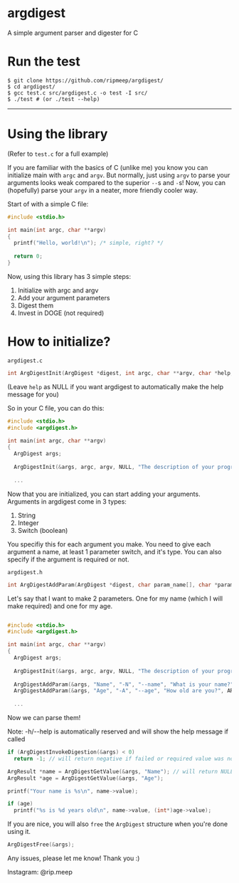 # argdigest
A simple argument parser and digester for C


# Run the test

```
$ git clone https://github.com/ripmeep/argdigest/
$ cd argdigest/
$ gcc test.c src/argdigest.c -o test -I src/
$ ./test # (or ./test --help)
```

_______________________

# Using the library

(Refer to `test.c` for a full example)

If you are familiar with the basics of C (unlike me) you know you can initialize main with `argc` and `argv`.
But normally, just using `argv` to parse your arguments looks weak compared to the superior `--`s and `-`s!
Now, you can (hopefully) parse your `argv` in a neater, more friendly cooler way.

Start of with a simple C file:

```c
#include <stdio.h>

int main(int argc, char **argv)
{
  printf("Hello, world!\n"); /* simple, right? */
  
  return 0;
}
```

Now, using this library has 3 simple steps:
  1. Initialize with argc and argv
  2. Add your argument parameters
  3. Digest them
  4. Invest in DOGE (not required)

# How to initialize?
`argdigest.c`
```c
int ArgDigestInit(ArgDigest *digest, int argc, char **argv, char *help, char *description);
```

(Leave `help` as NULL if you want argdigest to automatically make the help message for you)

So in your C file, you can do this:
```c
#include <stdio.h>
#include <argdigest.h>

int main(int argc, char **argv)
{
  ArgDigest args;
  
  ArgDigestInit(&args, argc, argv, NULL, "The description of your program");
  
  ...
```

Now that you are initialized, you can start adding your arguments.
Arguments in argdigest come in 3 types:
  1. String
  2. Integer
  3. Switch (boolean)

You specifiy this for each argument you make.
You need to give each argument a name, at least 1 parameter switch, and it's type.
You can also specify if the argument is required or not.

`argdigest.h`
```c
int ArgDigestAddParam(ArgDigest *digest, char param_name[], char *param, char *full_param, char help[], ARGDIGEST_TYPE arg_type, bool required);
```

Let's say that I want to make 2 parameters.
One for my name (which I will make required) and one for my age.

```c

#include <stdio.h>
#include <argdigest.h>

int main(int argc, char **argv)
{
  ArgDigest args;
  
  ArgDigestInit(&args, argc, argv, NULL, "The description of your program");
  
  ArgDigestAddParam(&args, "Name", "-N", "--name", "What is your name?", ARG_STR, true); // required = true
  ArgDigestAddParam(&args, "Age", "-A", "--age", "How old are you?", ARG_INT, false);
  
  ...
```

Now we can parse them!

Note: -h/--help is automatically reserved and will show the help message if called

```c
if (ArgDigestInvokeDigestion(&args) < 0)
  return -1; // will return negative if failed or required value was not supplied

ArgResult *name = ArgDigestGetValue(&args, "Name"); // will return NULL if user didn't call it or its not a valid parameter
ArgResult *age = ArgDigestGetValue(&args, "Age");

printf("Your name is %s\n", name->value);

if (age)
  printf("%s is %d years old\n", name->value, (int*)age->value);
```

If you are nice, you will also `free` the `ArgDigest` structure when you're done using it.

```c
ArgDigestFree(&args);
```

Any issues, please let me know! Thank you :)

Instagram: @rip.meep
